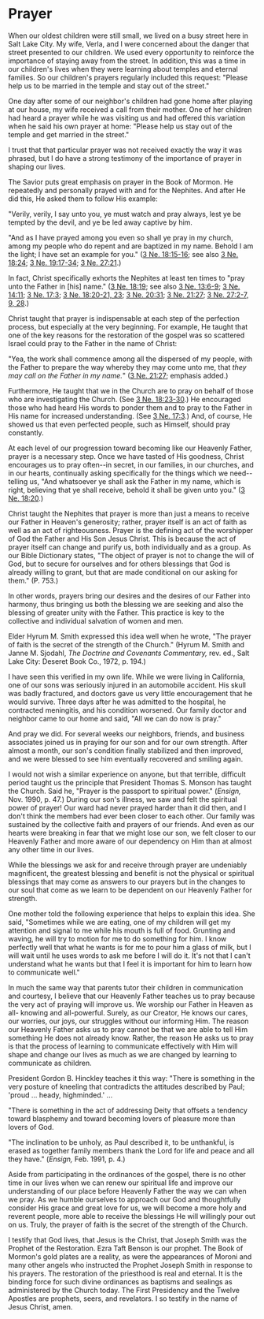 # Prayer

When our oldest children were still small, we lived on a busy street here in
Salt Lake City. My wife, Verla, and I were concerned about the danger that
street presented to our children. We used every opportunity to reinforce the
importance of staying away from the street. In addition, this was a time in
our children's lives when they were learning about temples and eternal
families. So our children's prayers regularly included this request: "Please
help us to be married in the temple and stay out of the street."

One day after some of our neighbor's children had gone home after playing at
our house, my wife received a call from their mother. One of her children had
heard a prayer while he was visiting us and had offered this variation when he
said his own prayer at home: "Please help us stay out of the temple and get
married in the street."

I trust that that particular prayer was not received exactly the way it was
phrased, but I do have a strong testimony of the importance of prayer in
shaping our lives.

The Savior puts great emphasis on prayer in the Book of Mormon. He repeatedly
and personally prayed with and for the Nephites. And after He did this, He
asked them to follow His example:

"Verily, verily, I say unto you, ye must watch and pray always, lest ye be
tempted by the devil, and ye be led away captive by him.

"And as I have prayed among you even so shall ye pray in my church, among my
people who do repent and are baptized in my name. Behold I am the light; I
have set an example for you." ([3 Ne.
18:15-16](https://www.lds.org/scriptures/bofm/3-ne/18.15-16?lang=eng#14); see
also [3 Ne.
18:24](https://www.lds.org/scriptures/bofm/3-ne/18.24?lang=eng#23); [3 Ne.
19:17-34](https://www.lds.org/scriptures/bofm/3-ne/19.17-34?lang=eng#16); [3
Ne. 27:21](https://www.lds.org/scriptures/bofm/3-ne/27.21?lang=eng#20).)

In fact, Christ specifically exhorts the Nephites at least ten times to "pray
unto the Father in [his] name." ([3 Ne.
18:19](https://www.lds.org/scriptures/bofm/3-ne/18.19?lang=eng#18); see also
[3 Ne. 13:6-9](https://www.lds.org/scriptures/bofm/3-ne/13.6-9?lang=eng#5); [3
Ne. 14:11](https://www.lds.org/scriptures/bofm/3-ne/14.11?lang=eng#10); [3 Ne.
17:3](https://www.lds.org/scriptures/bofm/3-ne/17.3?lang=eng#2); [3 Ne.
18:20-21,
23](https://www.lds.org/scriptures/bofm/3-ne/18.20-21%2C23?lang=eng#19); [3
Ne. 20:31](https://www.lds.org/scriptures/bofm/3-ne/20.31?lang=eng#30); [3 Ne.
21:27](https://www.lds.org/scriptures/bofm/3-ne/21.27?lang=eng#26); [3 Ne.
27:2-7, 9,
28](https://www.lds.org/scriptures/bofm/3-ne/27.2-7%2C9%2C28?lang=eng#1).)

Christ taught that prayer is indispensable at each step of the perfection
process, but especially at the very beginning. For example, He taught that one
of the key reasons for the restoration of the gospel was so scattered Israel
could pray to the Father in the name of Christ:

"Yea, the work shall commence among all the dispersed of my people, with the
Father to prepare the way whereby they may come unto me, that _they may call
on the Father in my name._" ([3 Ne.
21:27](https://www.lds.org/scriptures/bofm/3-ne/21.27?lang=eng#26); emphasis
added.)

Furthermore, He taught that we in the Church are to pray on behalf of those
who are investigating the Church. (See [3 Ne.
18:23-30](https://www.lds.org/scriptures/bofm/3-ne/18.23-30?lang=eng#22).) He
encouraged those who had heard His words to ponder them and to pray to the
Father in His name for increased understanding. (See [3 Ne.
17:3](https://www.lds.org/scriptures/bofm/3-ne/17.3?lang=eng#2).) And, of
course, He showed us that even perfected people, such as Himself, should pray
constantly.

At each level of our progression toward becoming like our Heavenly Father,
prayer is a necessary step. Once we have tasted of His goodness, Christ
encourages us to pray often--in secret, in our families, in our churches, and
in our hearts, continually asking specifically for the things which we need--
telling us, "And whatsoever ye shall ask the Father in my name, which is
right, believing that ye shall receive, behold it shall be given unto you."
([3 Ne. 18:20](https://www.lds.org/scriptures/bofm/3-ne/18.20?lang=eng#19).)

Christ taught the Nephites that prayer is more than just a means to receive
our Father in Heaven's generosity; rather, prayer itself is an act of faith as
well as an act of righteousness. Prayer is the defining act of the worshipper
of God the Father and His Son Jesus Christ. This is because the act of prayer
itself can change and purify us, both individually and as a group. As our
Bible Dictionary states, "The object of prayer is not to change the will of
God, but to secure for ourselves and for others blessings that God is already
willing to grant, but that are made conditional on our asking for them." (P.
753.)

In other words, prayers bring our desires and the desires of our Father into
harmony, thus bringing us both the blessing we are seeking and also the
blessing of greater unity with the Father. This practice is key to the
collective and individual salvation of women and men.

Elder Hyrum M. Smith expressed this idea well when he wrote, "The prayer of
faith is the secret of the strength of the Church." (Hyrum M. Smith and Janne
M. Sjodahl, _The Doctrine and Covenants Commentary,_ rev. ed., Salt Lake City:
Deseret Book Co., 1972, p. 194.)

I have seen this verified in my own life. While we were living in California,
one of our sons was seriously injured in an automobile accident. His skull was
badly fractured, and doctors gave us very little encouragement that he would
survive. Three days after he was admitted to the hospital, he contracted
meningitis, and his condition worsened. Our family doctor and neighbor came to
our home and said, "All we can do now is pray."

And pray we did. For several weeks our neighbors, friends, and business
associates joined us in praying for our son and for our own strength. After
almost a month, our son's condition finally stabilized and then improved, and
we were blessed to see him eventually recovered and smiling again.

I would not wish a similar experience on anyone, but that terrible, difficult
period taught us the principle that President Thomas S. Monson has taught the
Church. Said he, "Prayer is the passport to spiritual power." (_Ensign,_ Nov.
1990, p. 47.) During our son's illness, we saw and felt the spiritual power of
prayer! Our ward had never prayed harder than it did then, and I don't think
the members had ever been closer to each other. Our family was sustained by
the collective faith and prayers of our friends. And even as our hearts were
breaking in fear that we might lose our son, we felt closer to our Heavenly
Father and more aware of our dependency on Him than at almost any other time
in our lives.

While the blessings we ask for and receive through prayer are undeniably
magnificent, the greatest blessing and benefit is not the physical or
spiritual blessings that may come as answers to our prayers but in the changes
to our soul that come as we learn to be dependent on our Heavenly Father for
strength.

One mother told the following experience that helps to explain this idea. She
said, "Sometimes while we are eating, one of my children will get my attention
and signal to me while his mouth is full of food. Grunting and waving, he will
try to motion for me to do something for him. I know perfectly well that what
he wants is for me to pour him a glass of milk, but I will wait until he uses
words to ask me before I will do it. It's not that I can't understand what he
wants but that I feel it is important for him to learn how to communicate
well."

In much the same way that parents tutor their children in communication and
courtesy, I believe that our Heavenly Father teaches us to pray because the
very act of praying will improve us. We worship our Father in Heaven as all-
knowing and all-powerful. Surely, as our Creator, He knows our cares, our
worries, our joys, our struggles without our informing Him. The reason our
Heavenly Father asks us to pray cannot be that we are able to tell Him
something He does not already know. Rather, the reason He asks us to pray is
that the process of learning to communicate effectively with Him will shape
and change our lives as much as we are changed by learning to communicate as
children.

President Gordon B. Hinckley teaches it this way: "There is something in the
very posture of kneeling that contradicts the attitudes described by Paul;
'proud ... heady, highminded.' ...

"There is something in the act of addressing Deity that offsets a tendency
toward blasphemy and toward becoming lovers of pleasure more than lovers of
God.

"The inclination to be unholy, as Paul described it, to be unthankful, is
erased as together family members thank the Lord for life and peace and all
they have." (_Ensign,_ Feb. 1991, p. 4.)

Aside from participating in the ordinances of the gospel, there is no other
time in our lives when we can renew our spiritual life and improve our
understanding of our place before Heavenly Father the way we can when we pray.
As we humble ourselves to approach our God and thoughtfully consider His grace
and great love for us, we will become a more holy and reverent people, more
able to receive the blessings He will willingly pour out on us. Truly, the
prayer of faith is the secret of the strength of the Church.

I testify that God lives, that Jesus is the Christ, that Joseph Smith was the
Prophet of the Restoration. Ezra Taft Benson is our prophet. The Book of
Mormon's gold plates are a reality, as were the appearances of Moroni and many
other angels who instructed the Prophet Joseph Smith in response to his
prayers. The restoration of the priesthood is real and eternal. It is the
binding force for such divine ordinances as baptisms and sealings as
administered by the Church today. The First Presidency and the Twelve Apostles
are prophets, seers, and revelators. I so testify in the name of Jesus Christ,
amen.


